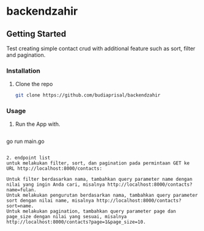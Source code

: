 # backendzahir


<!-- GETTING STARTED -->

## Getting Started

Test creating simple contact crud with additional feature such as sort, filter and pagination.

### Installation

1. Clone the repo

   ```sh
   git clone https://github.com/budiaprisal/backendzahir
   ```

   <!-- USAGE EXAMPLES -->

### Usage

1. Run the App with.

   ```sh
  go run main.go
   ```

2. endpoint list
 untuk melakukan filter, sort, dan pagination pada permintaan GET ke URL http://localhost:8000/contacts:
 
  Untuk filter berdasarkan nama, tambahkan query parameter name dengan nilai yang ingin Anda cari, misalnya http://localhost:8000/contacts?name=fulan.
Untuk melakukan pengurutan berdasarkan nama, tambahkan query parameter sort dengan nilai name, misalnya http://localhost:8000/contacts?sort=name.
Untuk melakukan pagination, tambahkan query parameter page dan page_size dengan nilai yang sesuai, misalnya http://localhost:8000/contacts?page=1&page_size=10.
